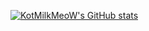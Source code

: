 [![KotMilkMeoW's GitHub stats](https://github-readme-stats.vercel.app/api?username=anuraghazra)](https://github.com/anuraghazra/github-readme-stats)
